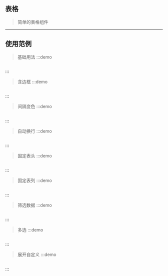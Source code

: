 ## 表格
> 简单的表格组件
----------

## 使用范例
> 基础用法
:::demo
```html
```
:::

> 含边框
:::demo
```html
```
:::

> 间隔变色
:::demo
```html
```
:::

> 自动换行
:::demo
```html
```
:::

> 固定表头
:::demo
```html
```
:::

> 固定表列
:::demo
```html
```
:::

> 筛选数据
:::demo
```html
```
:::

> 多选
:::demo
```html
```
:::

> 展开自定义
:::demo
```html
```
:::